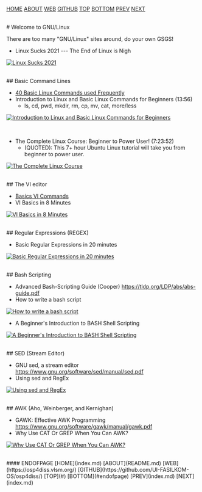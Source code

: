 ---
---

[HOME](index.md)
[ABOUT](README.md)
[WEB](https://osp4diss.vlsm.org/)
[GITHUB](https://github.com/UI-FASILKOM-OS/osp4diss/)
[TOP](#)
[BOTTOM](#endofpage)
[PREV](index.md)
[NEXT](index.md)

<br>
# Welcome to GNU/Linux

There are too many "GNU/Linux" sites around, do your own GSGS! 

* Linux Sucks 2021 --- The End of Linux is Nigh

[![Linux Sucks 2021](https://img.youtube.com/vi/WtJ9T_IJOPE/0.jpg)](https://www.youtube.com/watch?v=WtJ9T_IJOPE)

<br>
## Basic Command Lines

* [40 Basic Linux Commands used Frequently](https://linoxide.com/linux-command/essential-linux-basic-commands/)
* Introduction to Linux and Basic Linux Commands for Beginners (13:56)
  * ls, cd, pwd, mkdir, rm, cp, mv, cat, more/less

[![Introduction to Linux and Basic Linux Commands for Beginners](https://img.youtube.com/vi/CpTfQ-q6MPU/0.jpg)](https://www.youtube.com/watch?v=CpTfQ-q6MPU)

<br>

* The Complete Linux Course: Beginner to Power User! (7:23:52)
  * (QUOTED): This 7+ hour Ubuntu Linux tutorial will take you from beginner to power user. 

[![The Complete Linux Course](https://img.youtube.com/vi/wBp0Rb-ZJak/0.jpg)](https://www.youtube.com/watch?v=wBp0Rb-ZJak)

<br>
## The VI editor

* [Basics VI Commands](https://www.cs.colostate.edu/helpdocs/vi.html)
* VI Basics in 8 Minutes

[![VI Basics in 8 Minutes](https://img.youtube.com/vi/ggSyF1SVFr4/0.jpg)](https://www.youtube.com/watch?v=ggSyF1SVFr4)

<br>
## Regular Expressions (REGEX)

* Basic Regular Expressions in 20 minutes

[![Basic Regular Expressions in 20 minutes](https://img.youtube.com/vi/rhzKDrUiJVk/0.jpg)](https://www.youtube.com/watch?v=rhzKDrUiJVk)

<br>
## Bash Scripting

* Advanced Bash-Scripting Guide (Cooper) <https://tldp.org/LDP/abs/abs-guide.pdf>
* How to write a bash script

[![How to write a bash script](https://img.youtube.com/vi/F-gskSl4pwQ/0.jpg)](https://www.youtube.com/watch?v=F-gskSl4pwQ)

* A Beginner's Introduction to BASH Shell Scripting

[![A Beginner's Introduction to BASH Shell Scripting](https://img.youtube.com/vi/_n5ZegzieSQ/0.jpg)](https://www.youtube.com/watch?v=_n5ZegzieSQ)

<br>
## SED (Stream Editor)

* GNU sed, a stream editor <https://www.gnu.org/software/sed/manual/sed.pdf>
* Using sed and RegEx

[![Using sed and RegEx](https://img.youtube.com/vi/QaGhpqRll_k/0.jpg)](https://www.youtube.com/watch?v=QaGhpqRll_k)

<br>
## AWK (Aho, Weinberger, and Kernighan)

* GAWK: Effective AWK Programming <https://www.gnu.org/software/gawk/manual/gawk.pdf>
* Why Use CAT Or GREP When You Can AWK?

[![Why Use CAT Or GREP When You Can AWK?](https://img.youtube.com/vi/8q8DHmA9puw/0.jpg)](https://www.youtube.com/watch?v=8q8DHmA9puw)

<br>
#### ENDOFPAGE
[HOME](index.md)
[ABOUT](README.md)
[WEB](https://osp4diss.vlsm.org/)
[GITHUB](https://github.com/UI-FASILKOM-OS/osp4diss/)
[TOP](#)
[BOTTOM](#endofpage)
[PREV](index.md)
[NEXT](index.md)
<br>

